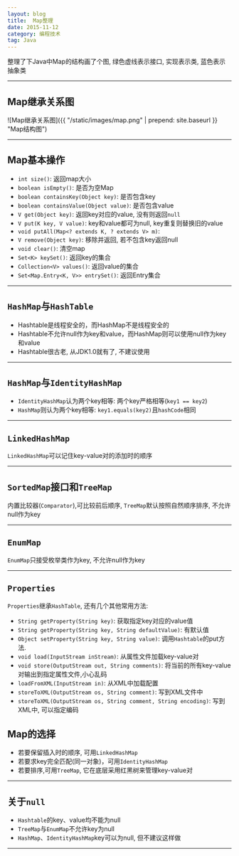 ```yaml
---
layout: blog
title:  Map整理
date: 2015-11-12
category: 编程技术
tag: Java
---
```

整理了下Java中Map的结构画了个图, 绿色虚线表示接口, 实现表示类, 蓝色表示抽象类




*****

## Map继承关系图

![Map继承关系图]({{ "/static/images/map.png"  | prepend: site.baseurl }} "Map结构图")

******
## Map基本操作

* `int size()`: 返回map大小
* `boolean isEmpty()`: 是否为空Map
* `boolean containsKey(Object key)`: 是否包含key
* `boolean containsValue(Object value)`: 是否包含value
* `V get(Object key)`: 返回key对应的value, 没有则返回`null`
* `V put(K key, V value)`: key和value都可为null, key重复则替换旧的value
* `void putAll(Map<? extends K, ? extends V> m)`:
* `V remove(Object key)`: 移除并返回, 若不包含key返回null
* `void clear()`: 清空map
* `Set<K> keySet()`: 返回key的集合
* `Collection<V> values()`: 返回value的集合
* `Set<Map.Entry<K, V>> entrySet()`: 返回Entry集合

******
## `HashMap`与`HashTable`
* Hashtable是线程安全的，而HashMap不是线程安全的
* Hashtable不允许null作为key和value，而HashMap则可以使用null作为key和value
* Hashtable很古老, 从JDK1.0就有了, 不建议使用

******
## `HashMap`与`IdentityHashMap`
* `IdentityHashMap`认为两个key相等: 两个key严格相等(`key1 == key2`)
* `HashMap`则认为两个key相等: `key1.equals(key2)`且`hashCode`相同

******
## `LinkedHashMap`
`LinkedHashMap`可以记住key-value对的添加时的顺序

******
## `SortedMap`接口和`TreeMap`
内置比较器(`Comparator`),可比较前后顺序, `TreeMap`默认按照自然顺序排序, 不允许null作为key

******
## `EnumMap`
`EnumMap`只接受枚举类作为key, 不允许null作为key

******
## `Properties`
`Properties`继承`HashTable`, 还有几个其他常用方法:
* `String getProperty(String key)`: 获取指定key对应的value值
* `String getProperty(String key, String defaultValue)`: 有默认值
* `Object setProperty(String key, String value)`: 调用`Hashtable`的put方法.
* `void load(InputStream inStream)`: 从属性文件加载key-value对
* `void store(OutputStream out, String comments)`: 将当前的所有key-value对输出到指定属性文件,小心乱码
* `loadFromXML(InputStream in)`: 从XML中加载配置
* `storeToXML(OutputStream os, String comment)`: 写到XML文件中
* `storeToXML(OutputStream os, String comment, String encoding)`: 写到XML中, 可以指定编码

## Map的选择
* 若要保留插入时的顺序, 可用`LinkedHashMap`
* 若要求key完全匹配(同一对象)，可用`IdentityHashMap`
* 若要排序,可用`TreeMap`, 它在底层采用红黑树来管理key-value对

*****
## 关于`null`
* `Hashtable`的key、value均不能为null
* `TreeMap`与`EnumMap`不允许key为null
* `HashMap`、`IdentityHashMap`key可以为null, 但不建议这样做

*****
